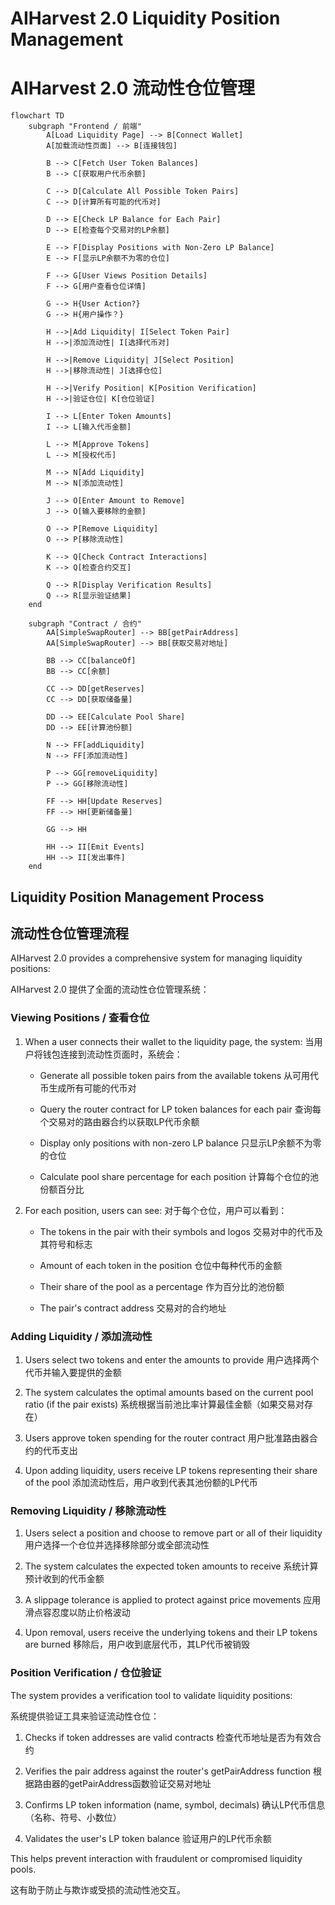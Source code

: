 # AIHarvest 2.0 Liquidity Position Management
# AIHarvest 2.0 流动性仓位管理

```mermaid
flowchart TD
    subgraph "Frontend / 前端"
        A[Load Liquidity Page] --> B[Connect Wallet]
        A[加载流动性页面] --> B[连接钱包]
        
        B --> C[Fetch User Token Balances]
        B --> C[获取用户代币余额]
        
        C --> D[Calculate All Possible Token Pairs]
        C --> D[计算所有可能的代币对]
        
        D --> E[Check LP Balance for Each Pair]
        D --> E[检查每个交易对的LP余额]
        
        E --> F[Display Positions with Non-Zero LP Balance]
        E --> F[显示LP余额不为零的仓位]
        
        F --> G[User Views Position Details]
        F --> G[用户查看仓位详情]
        
        G --> H{User Action?}
        G --> H{用户操作？}
        
        H -->|Add Liquidity| I[Select Token Pair]
        H -->|添加流动性| I[选择代币对]
        
        H -->|Remove Liquidity| J[Select Position]
        H -->|移除流动性| J[选择仓位]
        
        H -->|Verify Position| K[Position Verification]
        H -->|验证仓位| K[仓位验证]
        
        I --> L[Enter Token Amounts]
        I --> L[输入代币金额]
        
        L --> M[Approve Tokens]
        L --> M[授权代币]
        
        M --> N[Add Liquidity]
        M --> N[添加流动性]
        
        J --> O[Enter Amount to Remove]
        J --> O[输入要移除的金额]
        
        O --> P[Remove Liquidity]
        O --> P[移除流动性]
        
        K --> Q[Check Contract Interactions]
        K --> Q[检查合约交互]
        
        Q --> R[Display Verification Results]
        Q --> R[显示验证结果]
    end
    
    subgraph "Contract / 合约"
        AA[SimpleSwapRouter] --> BB[getPairAddress]
        AA[SimpleSwapRouter] --> BB[获取交易对地址]
        
        BB --> CC[balanceOf]
        BB --> CC[余额]
        
        CC --> DD[getReserves]
        CC --> DD[获取储备量]
        
        DD --> EE[Calculate Pool Share]
        DD --> EE[计算池份额]
        
        N --> FF[addLiquidity]
        N --> FF[添加流动性]
        
        P --> GG[removeLiquidity]
        P --> GG[移除流动性]
        
        FF --> HH[Update Reserves]
        FF --> HH[更新储备量]
        
        GG --> HH
        
        HH --> II[Emit Events]
        HH --> II[发出事件]
    end
```

## Liquidity Position Management Process
## 流动性仓位管理流程

AIHarvest 2.0 provides a comprehensive system for managing liquidity positions:

AIHarvest 2.0 提供了全面的流动性仓位管理系统：

### Viewing Positions / 查看仓位

1. When a user connects their wallet to the liquidity page, the system:
   当用户将钱包连接到流动性页面时，系统会：

   - Generate all possible token pairs from the available tokens
     从可用代币生成所有可能的代币对
   
   - Query the router contract for LP token balances for each pair
     查询每个交易对的路由器合约以获取LP代币余额
   
   - Display only positions with non-zero LP balance
     只显示LP余额不为零的仓位
   
   - Calculate pool share percentage for each position
     计算每个仓位的池份额百分比

2. For each position, users can see:
   对于每个仓位，用户可以看到：

   - The tokens in the pair with their symbols and logos
     交易对中的代币及其符号和标志
   
   - Amount of each token in the position
     仓位中每种代币的金额
   
   - Their share of the pool as a percentage
     作为百分比的池份额
   
   - The pair's contract address
     交易对的合约地址

### Adding Liquidity / 添加流动性

1. Users select two tokens and enter the amounts to provide
   用户选择两个代币并输入要提供的金额

2. The system calculates the optimal amounts based on the current pool ratio (if the pair exists)
   系统根据当前池比率计算最佳金额（如果交易对存在）

3. Users approve token spending for the router contract
   用户批准路由器合约的代币支出

4. Upon adding liquidity, users receive LP tokens representing their share of the pool
   添加流动性后，用户收到代表其池份额的LP代币

### Removing Liquidity / 移除流动性

1. Users select a position and choose to remove part or all of their liquidity
   用户选择一个仓位并选择移除部分或全部流动性

2. The system calculates the expected token amounts to receive
   系统计算预计收到的代币金额

3. A slippage tolerance is applied to protect against price movements
   应用滑点容忍度以防止价格波动

4. Upon removal, users receive the underlying tokens and their LP tokens are burned
   移除后，用户收到底层代币，其LP代币被销毁

### Position Verification / 仓位验证

The system provides a verification tool to validate liquidity positions:

系统提供验证工具来验证流动性仓位：

1. Checks if token addresses are valid contracts
   检查代币地址是否为有效合约

2. Verifies the pair address against the router's getPairAddress function
   根据路由器的getPairAddress函数验证交易对地址

3. Confirms LP token information (name, symbol, decimals)
   确认LP代币信息（名称、符号、小数位）

4. Validates the user's LP token balance
   验证用户的LP代币余额

This helps prevent interaction with fraudulent or compromised liquidity pools.

这有助于防止与欺诈或受损的流动性池交互。 